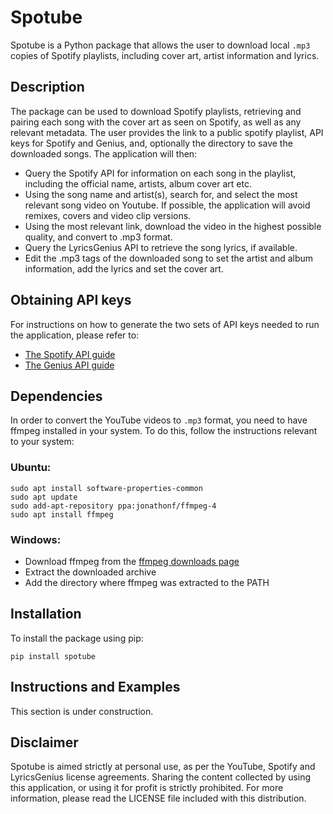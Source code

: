 # Spotube

Spotube is a Python package that allows the user to download local `.mp3` copies of Spotify playlists, including cover art, artist information and lyrics.

## Description

The package can be used to download Spotify playlists, retrieving and pairing each song with the cover art as seen on Spotify, as well as any relevant metadata.
The user provides the link to a public spotify playlist, API keys for Spotify and Genius, and, optionally the directory to save the downloaded songs.
The application will then:

- Query the Spotify API for information on each song in the playlist, including the official name, artists, album cover art etc.
- Using the song name and artist(s), search for, and select the most relevant song video on Youtube. If possible, the application will avoid remixes, covers and video clip versions.
- Using the most relevant link, download the video in the highest possible quality, and convert to .mp3 format.
- Query the LyricsGenius API to retrieve the song lyrics, if available.
- Edit the .mp3 tags of the downloaded song to set the artist and album information, add the lyrics and set the cover art.

## Obtaining API keys

For instructions on how to generate the two sets of API keys needed to run the application, please refer to:

- [The Spotify API guide](https://developer.spotify.com/documentation/web-api/)
- [The Genius API guide](https://docs.genius.com/)

## Dependencies

In order to convert the YouTube videos to `.mp3` format, you need to have ffmpeg installed in your system.
To do this, follow the instructions relevant to your system:

### Ubuntu:

```
sudo apt install software-properties-common
sudo apt update
sudo add-apt-repository ppa:jonathonf/ffmpeg-4
sudo apt install ffmpeg
```

### Windows:

- Download ffmpeg from the [ffmpeg downloads page](https://ffmpeg.org/download.html)
- Extract the downloaded archive
- Add the directory where ffmpeg was extracted to the PATH

## Installation

To install the package using pip:

```
pip install spotube
```

## Instructions and Examples

This section is under construction.

## Disclaimer

Spotube is aimed strictly at personal use, as per the YouTube, Spotify and LyricsGenius license agreements. Sharing the
content collected by using this application, or using it for profit is strictly prohibited. For more information, please read the LICENSE file included with this distribution.
